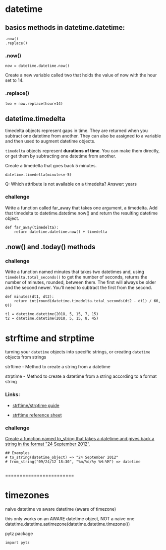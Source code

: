 
# datetime

## basics methods in datetime.datetime:

```
.now()
.replace()
```

### .now()

`now = datetime.datetime.now()`

Create a new variable called two that holds the value of now with the hour set to 14.

### .replace()

`two = now.replace(hour=14)`

## datetime.timedelta

timedelta objects represent gaps in time. They are returned when you subtract one datetime from another. They can also be assigned to a variable and then used to augment datetime objects.

`timedelta` objects represent **durations of time**. You can make them directly, or get them by subtracting one datetime from another.

Create a timedelta that goes back 5 minutes.

`datetime.timedelta(minutes=-5)`

Q: Which attribute is not available on a timedelta?  Answer: years

### challenge

Write a function called far_away that takes one argument, a timedelta. Add that timedelta to datetime.datetime.now() and return the resulting datetime object.

```
def far_away(timedelta):
    return datetime.datetime.now() + timedelta
```

## .now() and .today() methods

### challenge

Write a function named minutes that takes two datetimes and, using `timedelta.total_seconds()` to get the number of seconds, returns the number of minutes, rounded, between them. The first will always be older and the second newer. You'll need to subtract the first from the second.

```
def minutes(dt1, dt2):
    return int(round(datetime.timedelta.total_seconds(dt2 - dt1) / 60, 0))

t1 = datetime.datetime(2018, 5, 15, 7, 15)
t2 = datetime.datetime(2018, 5, 15, 8, 45)
```

# strftime and strptime

turning your `datetime` objects into specific strings, or creating `datetime` objects from strings

strftime - Method to create a string from a datetime

strptime - Method to create a datetime from a string according to a format string

### Links:

* [strftime/strptime guide](https://docs.python.org/3/library/datetime.html?highlight=datetime#strftime-and-strptime-behavior)

* [strftime reference sheet](http://strftime.org/)

### challenge

[Create a function named to_string that takes a datetime and gives back a string in the format "24 September 2012".](https://teamtreehouse.com/library/dates-and-times-in-python/dates-and-times/strftime-strptime)

```
## Examples
# to_string(datetime_object) => "24 September 2012"
# from_string("09/24/12 18:30", "%m/%d/%y %H:%M") => datetime


```

========================
# timezones

naive datetime vs aware datetime (aware of timezone)

this only works on an AWARE datetime object, NOT a naive one
datetime.datetime.astimezone(datetime.datetime.timezone())

pytz package

`import pytz`
